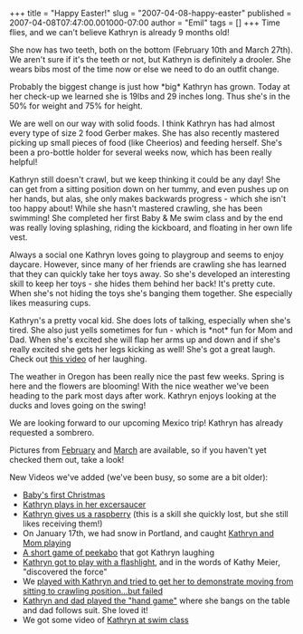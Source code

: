 +++
title = "Happy Easter!"
slug = "2007-04-08-happy-easter"
published = 2007-04-08T07:47:00.001000-07:00
author = "Emil"
tags = []
+++
Time flies, and we can't believe Kathryn is already 9 months old!  
  
She now has two teeth, both on the bottom (February 10th and March
27th). We aren't sure if it's the teeth or not, but Kathryn is
definitely a drooler. She wears bibs most of the time now or else we
need to do an outfit change.  
  
Probably the biggest change is just how \*big\* Kathryn has grown. Today
at her check-up we learned she is 19lbs and 29 inches long. Thus she's
in the 50% for weight and 75% for height.  
  
We are well on our way with solid foods. I think Kathryn has had almost
every type of size 2 food Gerber makes. She has also recently mastered
picking up small pieces of food (like Cheerios) and feeding herself.
She's been a pro-bottle holder for several weeks now, which has been
really helpful!  
  
Kathryn still doesn't crawl, but we keep thinking it could be any day!
She can get from a sitting position down on her tummy, and even pushes
up on her hands, but alas, she only makes backwards progress - which she
isn't too happy about! While she hasn't mastered crawling, she has been
swimming! She completed her first Baby & Me swim class and by the end
was really loving splashing, riding the kickboard, and floating in her
own life vest.  
  
Always a social one Kathryn loves going to playgroup and seems to enjoy
daycare. However, since many of her friends are crawling she has learned
that they can quickly take her toys away. So she's developed an
interesting skill to keep her toys - she hides them behind her back!
It's pretty cute. When she's not hiding the toys she's banging them
together. She especially likes measuring cups.  
  
Kathryn's a pretty vocal kid. She does lots of talking, especially when
she's tired. She also just yells sometimes for fun - which is \*not\*
fun for Mom and Dad. When she's excited she will flap her arms up and
down and if she's really excited she gets her legs kicking as well!
She's got a great laugh. Check out [this
video](http://www.youtube.com/watch?v=kZE4t-31X1M) of her laughing.  
  
The weather in Oregon has been really nice the past few weeks. Spring is
here and the flowers are blooming! With the nice weather we've been
heading to the park most days after work. Kathryn enjoys looking at the
ducks and loves going on the swing!  
  
We are looking forward to our upcoming Mexico trip! Kathryn has already
requested a sombrero.  
  
Pictures from
[February](http://kathrynmarie.shutterfly.com/action/pictures?a=67b0de21b32a228d65ec)
and
[March](http://kathrynmarie.shutterfly.com/action/pictures?a=67b0de21b32b72a6c493)
are available, so if you haven't yet checked them out, take a look!  
  
New Videos we've added (we've been busy, so some are a bit older):  

-   [Baby's first Christmas  
    ](http://www.youtube.com/watch?v=cad7kZBxH5Q)
-   [Kathryn plays in her
    excersaucer](http://www.youtube.com/watch?v=UN-keW6E-U4)  
-   [Kathryn gives us a
    raspberry](http://www.youtube.com/watch?v=czdBv0r77M0) (this is a
    skill she quickly lost, but she still likes receiving them!)
-   On January 17th, we had snow in Portland, and caught [Kathryn and
    Mom playing](http://www.youtube.com/watch?v=Eb5flrrqhec)
-   [A short game of
    peekabo](http://www.youtube.com/watch?v=OHdzkUAskEM) that got
    Kathryn laughing
-   [Kathryn got to play with a
    flashlight](http://www.youtube.com/watch?v=9nxdtlvx30I), and in the
    words of Kathy Meier, "discovered the force"
-   We [played with Kathryn and tried to get her to demonstrate moving
    from sitting to crawling position...but
    failed](http://www.youtube.com/watch?v=0VhYjlLe6OM)
-   [Kathryn and dad played the "hand
    game"](http://www.youtube.com/watch?v=kZE4t-31X1M) where she bangs
    on the table and dad follows suit. She loved it!
-   We got some video of [Kathryn at swim
    class](http://www.youtube.com/watch?v=GOm-c_UbDnI)
